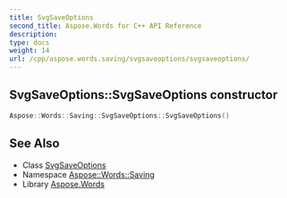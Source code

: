```yaml
---
title: SvgSaveOptions
second_title: Aspose.Words for C++ API Reference
description: 
type: docs
weight: 14
url: /cpp/aspose.words.saving/svgsaveoptions/svgsaveoptions/
---
```

## SvgSaveOptions::SvgSaveOptions constructor




```cpp
Aspose::Words::Saving::SvgSaveOptions::SvgSaveOptions()
```

## See Also

* Class [SvgSaveOptions](../)
* Namespace [Aspose::Words::Saving](../../)
* Library [Aspose.Words](../../../)
